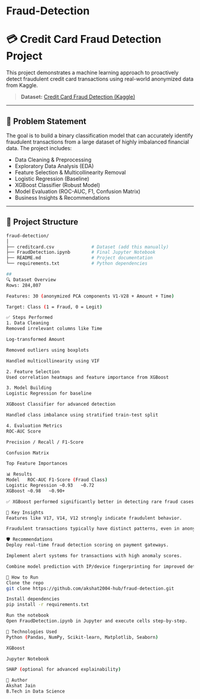 # Fraud-Detection
# 💳 Credit Card Fraud Detection Project

This project demonstrates a machine learning approach to proactively detect fraudulent credit card transactions using real-world anonymized data from Kaggle.

> **Dataset:** [Credit Card Fraud Detection (Kaggle)](https://www.kaggle.com/datasets/mlg-ulb/creditcardfraud)

---

## 🧾 Problem Statement

The goal is to build a binary classification model that can accurately identify fraudulent transactions from a large dataset of highly imbalanced financial data. The project includes:

- Data Cleaning & Preprocessing
- Exploratory Data Analysis (EDA)
- Feature Selection & Multicollinearity Removal
- Logistic Regression (Baseline)
- XGBoost Classifier (Robust Model)
- Model Evaluation (ROC-AUC, F1, Confusion Matrix)
- Business Insights & Recommendations

---

## 📁 Project Structure

```bash
fraud-detection/
│
├── creditcard.csv              # Dataset (add this manually)
├── FraudDetection.ipynb        # Final Jupyter Notebook
├── README.md                   # Project documentation
└── requirements.txt            # Python dependencies

##
🔍 Dataset Overview
Rows: 284,807

Features: 30 (anonymized PCA components V1-V28 + Amount + Time)

Target: Class (1 = Fraud, 0 = Legit)

✅ Steps Performed
1. Data Cleaning
Removed irrelevant columns like Time

Log-transformed Amount

Removed outliers using boxplots

Handled multicollinearity using VIF

2. Feature Selection
Used correlation heatmaps and feature importance from XGBoost

3. Model Building
Logistic Regression for baseline

XGBoost Classifier for advanced detection

Handled class imbalance using stratified train-test split

4. Evaluation Metrics
ROC-AUC Score

Precision / Recall / F1-Score

Confusion Matrix

Top Feature Importances

📊 Results
Model	ROC-AUC	F1-Score (Fraud Class)
Logistic Regression	~0.93	~0.72
XGBoost	~0.98	~0.90+

✅ XGBoost performed significantly better in detecting rare fraud cases.

📌 Key Insights
Features like V17, V14, V12 strongly indicate fraudulent behavior.

Fraudulent transactions typically have distinct patterns, even in anonymized data.

🛡️ Recommendations
Deploy real-time fraud detection scoring on payment gateways.

Implement alert systems for transactions with high anomaly scores.

Combine model prediction with IP/device fingerprinting for improved detection.

🚀 How to Run
Clone the repo
git clone https://github.com/akshat2004-hub/fraud-detection.git

Install dependencies
pip install -r requirements.txt

Run the notebook
Open FraudDetection.ipynb in Jupyter and execute cells step-by-step.

🧠 Technologies Used
Python (Pandas, NumPy, Scikit-learn, Matplotlib, Seaborn)

XGBoost

Jupyter Notebook

SHAP (optional for advanced explainability)

👤 Author
Akshat Jain
B.Tech in Data Science 
